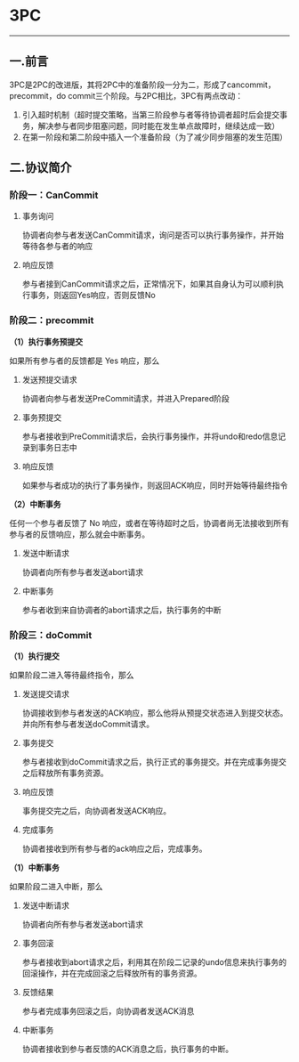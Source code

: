 # 3PC
---
## 一.前言
3PC是2PC的改进版，其将2PC中的准备阶段一分为二，形成了cancommit，precommit，do commit三个阶段。与2PC相比，3PC有两点改动：
1. 引入超时机制（超时提交策略，当第三阶段参与者等待协调者超时后会提交事务，解决参与者同步阻塞问题，同时能在发生单点故障时，继续达成一致）
2. 在第一阶段和第二阶段中插入一个准备阶段（为了减少同步阻塞的发生范围）
## 二.协议简介
### 阶段一：CanCommit
1. 事务询问

    协调者向参与者发送CanCommit请求，询问是否可以执行事务操作，并开始等待各参与者的响应

2. 响应反馈
   
   参与者接到CanCommit请求之后，正常情况下，如果其自身认为可以顺利执行事务，则返回Yes响应，否则反馈No
### 阶段二：precommit
**（1）执行事务预提交**

如果所有参与者的反馈都是 Yes 响应，那么

 1. 发送预提交请求

    协调者向参与者发送PreCommit请求，并进入Prepared阶段

 2. 事务预提交

    参与者接收到PreCommit请求后，会执行事务操作，并将undo和redo信息记录到事务日志中

 3. 响应反馈

    如果参与者成功的执行了事务操作，则返回ACK响应，同时开始等待最终指令
     
**（2）中断事务**

任何一个参与者反馈了 No 响应，或者在等待超时之后，协调者尚无法接收到所有参与者的反馈响应，那么就会中断事务。

1. 发送中断请求

   协调者向所有参与者发送abort请求

2. 中断事务

   参与者收到来自协调者的abort请求之后，执行事务的中断
### 阶段三：doCommit
**（1）执行提交**

如果阶段二进入等待最终指令，那么

1. 发送提交请求

   协调接收到参与者发送的ACK响应，那么他将从预提交状态进入到提交状态。并向所有参与者发送doCommit请求。

2. 事务提交 

   参与者接收到doCommit请求之后，执行正式的事务提交。并在完成事务提交之后释放所有事务资源。
   
3. 响应反馈 

   事务提交完之后，向协调者发送ACK响应。

4. 完成事务 

   协调者接收到所有参与者的ack响应之后，完成事务。
   
**（1）中断事务**

如果阶段二进入中断，那么

1. 发送中断请求

   协调者向所有参与者发送abort请求

2. 事务回滚 
   
   参与者接收到abort请求之后，利用其在阶段二记录的undo信息来执行事务的回滚操作，并在完成回滚之后释放所有的事务资源。

3. 反馈结果 

   参与者完成事务回滚之后，向协调者发送ACK消息

4. 中断事务 

   协调者接收到参与者反馈的ACK消息之后，执行事务的中断。
